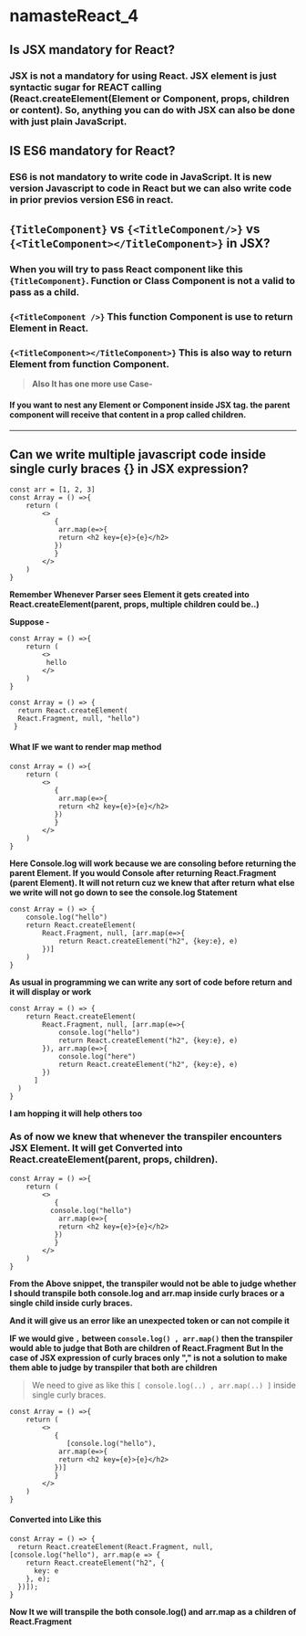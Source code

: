 # namasteReact_4

## Is JSX mandatory for  React?

### JSX is not a mandatory for using React. JSX element is just syntactic sugar for REACT calling (React.createElement(Element or Component, props, children or content). So, anything you can do with JSX can also be done with just plain JavaScript.

## IS ES6 mandatory for React?

### ES6 is not mandatory to write code in JavaScript. It is new version Javascript to code in React but we can also write code in prior previos version ES6 in react.

## `{TitleComponent}` vs `{<TitleComponent/>}` vs `{<TitleComponent></TitleComponent>}` in JSX?
### When you will try to pass React component like this `{TitleComponent}`. Function or Class Component is not a valid to pass as a child.
### `{<TitleComponent />}` This function Component is use to return Element in React.
### `{<TitleComponent></TitleComponent>}` This is also way to return Element from function Component.
> **Also It has one more use Case-**
 #### If you want to nest any Element or Component inside JSX tag. the parent component will receive that content in a prop called children.
---
## Can we write  multiple javascript code inside single curly braces {} in JSX expression?
```
const arr = [1, 2, 3]
const Array = () =>{
    return (
        <>
           {
            arr.map(e=>{
            return <h2 key={e}>{e}</h2>
           })
           }
        </>
    )
}
```

**Remember Whenever Parser sees Element it gets created into React.createElement(parent,  props,  multiple children could be..)**

**Suppose -**
```
const Array = () =>{
    return (
        <>
         hello
        </>
    )
}
```

```
const Array = () => {
  return React.createElement(
  React.Fragment, null, "hello")
 }
 ```

#### What IF we want to render map method

```
const Array = () =>{
    return (
        <>
           {
            arr.map(e=>{
            return <h2 key={e}>{e}</h2>
           })
           }
        </>
    )
}
```

**Here Console.log  will work because we are consoling before returning the parent Element.  If you would Console after returning React.Fragment (parent Element). It will not return cuz we knew that after return  what else we write will not go down to see the console.log Statement**

```
const Array = () => {
    console.log("hello")
    return React.createElement(
        React.Fragment, null, [arr.map(e=>{
            return React.createElement("h2", {key:e}, e)
        })]
    )
}
```

**As usual in programming we can write any sort of code before return and it will display or work**

```
const Array = () => {
    return React.createElement(
        React.Fragment, null, [arr.map(e=>{
            console.log("hello")
            return React.createElement("h2", {key:e}, e)
        }), arr.map(e=>{
            console.log("here")
            return React.createElement("h2", {key:e}, e)
        })
      ]
  )
}
```

**I am hopping it will help others too**

### As of now we knew that whenever the transpiler encounters JSX Element. It will get Converted into React.createElement(parent, props, children).
```
const Array = () =>{
    return (
        <>
           {
          console.log("hello")
            arr.map(e=>{
            return <h2 key={e}>{e}</h2>
           })
           }
        </>
    )
}
```

**From the Above snippet, the transpiler would not be able to judge whether I should transpile both  console.log and arr.map inside curly braces or a single child inside curly braces.**

**And it will give us an error like an unexpected token or can not compile it**

**IF we would give  `,` between `console.log() , arr.map()` then the transpiler would able to judge that Both are children of React.Fragment** 
**But In the case of JSX expression of curly braces only "," is not a solution to make them able to judge by transpiler that both are children**

> We need to give as like this `[ console.log(..) , arr.map(..) ]` inside single curly braces.

```
const Array = () =>{
    return (
        <>
           {
              [console.log("hello"),
            arr.map(e=>{
            return <h2 key={e}>{e}</h2>
           })]
           }
        </>
    )
}
```

#### Converted into Like this

```
const Array = () => {
  return React.createElement(React.Fragment, null, [console.log("hello"), arr.map(e => {
    return React.createElement("h2", {
      key: e
    }, e);
  })]);
}
```
**Now It we will  transpile the both console.log() and arr.map as a children of React.Fragment**
